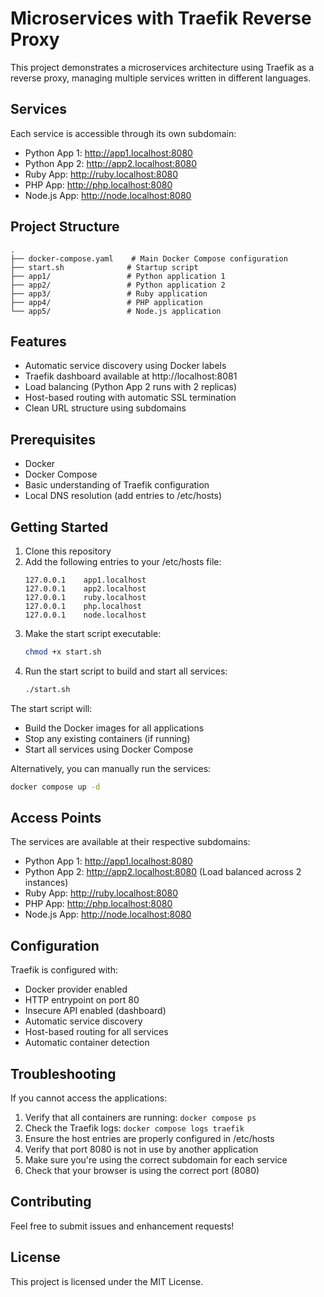 # Microservices with Traefik Reverse Proxy

This project demonstrates a microservices architecture using Traefik as a reverse proxy, managing multiple services written in different languages.

## Services

Each service is accessible through its own subdomain:
- Python App 1: http://app1.localhost:8080
- Python App 2: http://app2.localhost:8080
- Ruby App: http://ruby.localhost:8080
- PHP App: http://php.localhost:8080
- Node.js App: http://node.localhost:8080

## Project Structure

```
.
├── docker-compose.yaml    # Main Docker Compose configuration
├── start.sh              # Startup script
├── app1/                 # Python application 1
├── app2/                 # Python application 2
├── app3/                 # Ruby application
├── app4/                 # PHP application
└── app5/                 # Node.js application
```

## Features

- Automatic service discovery using Docker labels
- Traefik dashboard available at http://localhost:8081
- Load balancing (Python App 2 runs with 2 replicas)
- Host-based routing with automatic SSL termination
- Clean URL structure using subdomains

## Prerequisites

- Docker
- Docker Compose
- Basic understanding of Traefik configuration
- Local DNS resolution (add entries to /etc/hosts)

## Getting Started

1. Clone this repository
2. Add the following entries to your /etc/hosts file:
   ```
   127.0.0.1    app1.localhost
   127.0.0.1    app2.localhost
   127.0.0.1    ruby.localhost
   127.0.0.1    php.localhost
   127.0.0.1    node.localhost
   ```
3. Make the start script executable:
   ```bash
   chmod +x start.sh
   ```
4. Run the start script to build and start all services:
   ```bash
   ./start.sh
   ```

The start script will:
- Build the Docker images for all applications
- Stop any existing containers (if running)
- Start all services using Docker Compose

Alternatively, you can manually run the services:
```bash
docker compose up -d
```

## Access Points

The services are available at their respective subdomains:
- Python App 1: http://app1.localhost:8080
- Python App 2: http://app2.localhost:8080 (Load balanced across 2 instances)
- Ruby App: http://ruby.localhost:8080
- PHP App: http://php.localhost:8080
- Node.js App: http://node.localhost:8080

## Configuration

Traefik is configured with:
- Docker provider enabled
- HTTP entrypoint on port 80
- Insecure API enabled (dashboard)
- Automatic service discovery
- Host-based routing for all services
- Automatic container detection

## Troubleshooting

If you cannot access the applications:
1. Verify that all containers are running: `docker compose ps`
2. Check the Traefik logs: `docker compose logs traefik`
3. Ensure the host entries are properly configured in /etc/hosts
4. Verify that port 8080 is not in use by another application
5. Make sure you're using the correct subdomain for each service
6. Check that your browser is using the correct port (8080)

## Contributing

Feel free to submit issues and enhancement requests!

## License

This project is licensed under the MIT License.